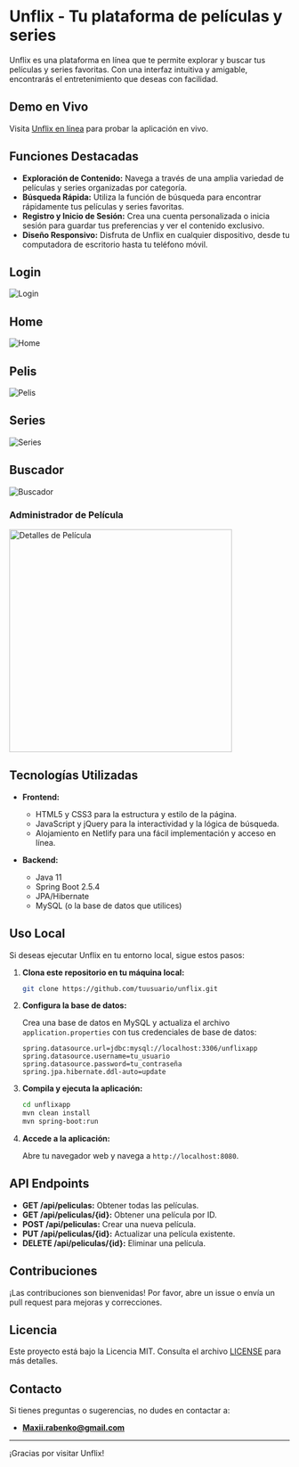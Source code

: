 # Unflix - Tu plataforma de películas y series

Unflix es una plataforma en línea que te permite explorar y buscar tus películas y series favoritas. Con una interfaz intuitiva y amigable, encontrarás el entretenimiento que deseas con facilidad.

## Demo en Vivo

Visita [Unflix en línea](https://unflixapp.netlify.app/) para probar la aplicación en vivo.

## Funciones Destacadas

- **Exploración de Contenido:** Navega a través de una amplia variedad de películas y series organizadas por categoría.
- **Búsqueda Rápida:** Utiliza la función de búsqueda para encontrar rápidamente tus películas y series favoritas.
- **Registro y Inicio de Sesión:** Crea una cuenta personalizada o inicia sesión para guardar tus preferencias y ver el contenido exclusivo.
- **Diseño Responsivo:** Disfruta de Unflix en cualquier dispositivo, desde tu computadora de escritorio hasta tu teléfono móvil.

## Login

![Login](https://i.imgur.com/yL1NPzw.png)

## Home
![Home](https://i.imgur.com/YO3LLgP.png)

## Pelis
![Pelis](https://i.imgur.com/uhAtNBV.png)

## Series
![Series](https://i.imgur.com/S2b3pMt.png)

## Buscador
![Buscador](https://i.imgur.com/eXnFYw8.png)

### Administrador de Película
<img src="https://i.imgur.com/UIMvjsH.png" alt="Detalles de Película" width="400">

## Tecnologías Utilizadas

- **Frontend:**
  - HTML5 y CSS3 para la estructura y estilo de la página.
  - JavaScript y jQuery para la interactividad y la lógica de búsqueda.
  - Alojamiento en Netlify para una fácil implementación y acceso en línea.
  
- **Backend:**
  - Java 11
  - Spring Boot 2.5.4
  - JPA/Hibernate
  - MySQL (o la base de datos que utilices)

## Uso Local

Si deseas ejecutar Unflix en tu entorno local, sigue estos pasos:

1. **Clona este repositorio en tu máquina local:**
    ```bash
    git clone https://github.com/tuusuario/unflix.git
    ```

2. **Configura la base de datos:**

    Crea una base de datos en MySQL y actualiza el archivo `application.properties` con tus credenciales de base de datos:
    ```properties
    spring.datasource.url=jdbc:mysql://localhost:3306/unflixapp
    spring.datasource.username=tu_usuario
    spring.datasource.password=tu_contraseña
    spring.jpa.hibernate.ddl-auto=update
    ```

3. **Compila y ejecuta la aplicación:**
    ```bash
    cd unflixapp
    mvn clean install
    mvn spring-boot:run
    ```

4. **Accede a la aplicación:**

    Abre tu navegador web y navega a `http://localhost:8080`.

## API Endpoints

- **GET /api/peliculas:** Obtener todas las películas.
- **GET /api/peliculas/{id}:** Obtener una película por ID.
- **POST /api/peliculas:** Crear una nueva película.
- **PUT /api/peliculas/{id}:** Actualizar una película existente.
- **DELETE /api/peliculas/{id}:** Eliminar una película.

## Contribuciones

¡Las contribuciones son bienvenidas! Por favor, abre un issue o envía un pull request para mejoras y correcciones.

## Licencia

Este proyecto está bajo la Licencia MIT. Consulta el archivo [LICENSE](LICENSE) para más detalles.

## Contacto

Si tienes preguntas o sugerencias, no dudes en contactar a:

- **Maxii.rabenko@gmail.com** 
---

¡Gracias por visitar Unflix!
